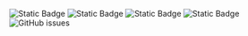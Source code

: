 ![Static Badge](https://img.shields.io/badge/blacklists-60-000000) ![Static Badge](https://img.shields.io/badge/blacklisted-2900043-cc0000) ![Static Badge](https://img.shields.io/badge/whitelisted-2250-00CC00) ![Static Badge](https://img.shields.io/badge/streaming_blacklist-28107-000000) ![GitHub issues](https://img.shields.io/github/issues/fabriziosalmi/blacklists)
